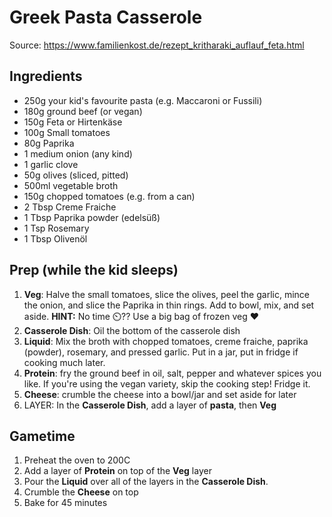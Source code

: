 # Greek Pasta Casserole
Source: https://www.familienkost.de/rezept_kritharaki_auflauf_feta.html

## Ingredients
* 250g your kid's favourite pasta (e.g. Maccaroni or Fussili)
* 180g ground beef (or vegan)
* 150g Feta or Hirtenkäse
* 100g Small tomatoes
* 80g Paprika
* 1 medium onion (any kind)
* 1 garlic clove
* 50g olives (sliced, pitted)
* 500ml vegetable broth
* 150g chopped tomatoes (e.g. from a can)
* 2 Tbsp Creme Fraiche
* 1 Tbsp Paprika powder (edelsüß)
* 1 Tsp Rosemary
* 1 Tbsp Olivenöl

## Prep (while the kid sleeps)
1. **Veg**: Halve the small tomatoes, slice the olives, peel the garlic, mince the onion, and slice the Paprika in thin rings. Add to bowl, mix, and set aside. **HINT:** No time ⏲️?? Use a big bag of frozen veg ❤️
2. **Casserole Dish**: Oil the bottom of the casserole dish
3. **Liquid**: Mix the broth with chopped tomatoes, creme fraiche, paprika (powder), rosemary, and pressed garlic. Put in a jar, put in fridge if cooking much later.
4. **Protein**: fry the ground beef in oil, salt, pepper and whatever spices you like. If you're using the vegan variety, skip the cooking step! Fridge it.
5. **Cheese**: crumble the cheese into a bowl/jar and set aside for later
6. LAYER: In the **Casserole Dish**, add a layer of **pasta**, then **Veg**

## Gametime
1. Preheat the oven to 200C
2. Add a layer of **Protein** on top of the **Veg** layer
3. Pour the **Liquid** over all of the layers in the **Casserole Dish**.
4. Crumble the **Cheese** on top
5. Bake for 45 minutes 
